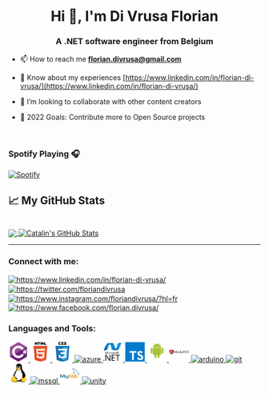 <h1 align="center">Hi 👋, I'm Di Vrusa Florian</h1>
<h3 align="center">A .NET software engineer from Belgium</h3>

- 📫 How to reach me **florian.divrusa@gmail.com**

- 📄 Know about my experiences [https://www.linkedin.com/in/florian-di-vrusa/](https://www.linkedin.com/in/florian-di-vrusa/)
  
- 👯 I’m looking to collaborate with other content creators
  
- 🥅 2022 Goals: Contribute more to Open Source projects
    
<br>

 ### Spotify Playing 🎧

[![Spotify](https://spotify-now-playing.fdivrusa.vercel.app//api/spotify)](https://open.spotify.com/user/11124188831)

 ## &#x1f4c8; My GitHub Stats
<br>
<a href="https://github.com/fdivrusa/">
  <img align="center" src="https://github-readme-stats.vercel.app/api/top-langs/?username=fdivrusa&hide=html,&title_color=ffffff&text_color=c9cacc&icon_color=2bbc8a&bg_color=1d1f21" />
</a>

<a href="https://github.com/fdivrusa/">
  <img align="center" src="https://github-readme-stats.vercel.app/api?username=fdivrusa&show_icons=true&line_height=27&count_private=true&title_color=ffffff&text_color=c9cacc&icon_color=2bbc8a&bg_color=1d1f21&include_all_commits=true" alt="Catalin's GitHub Stats" />
</a>

---

<h3 align="left">Connect with me:</h3>
<p align="left">
<a href="https://www.linkedin.com/in/florian-di-vrusa/" target="blank"><img align="center" src="https://cdn.jsdelivr.net/npm/simple-icons@3.0.1/icons/linkedin.svg" alt="https://www.linkedin.com/in/florian-di-vrusa/" height="30" width="40" /></a>
<a href="https://twitter.com/floriandivrusa" target="blank"><img align="center" src="https://cdn.jsdelivr.net/npm/simple-icons@v3/icons/twitter.svg" alt="https://twitter.com/floriandivrusa" height="30" width="40" /></a>
<a href="https://www.instagram.com/floriandivrusa/?hl=fr" target="blank"><img align="center" src="https://cdn.jsdelivr.net/npm/simple-icons@v3/icons/instagram.svg" alt="https://www.instagram.com/floriandivrusa/?hl=fr" height="30" width="40" /></a>
<a href="https://www.facebook.com/florian.divrusa/" target="blank"><img align="center" src="https://cdn.jsdelivr.net/npm/simple-icons@v3/icons/facebook.svg" alt="https://www.facebook.com/florian.divrusa/" height="30" width="40" /></a>

<h3 align="left">Languages and Tools:</h3>
<p align="left"> 
<a href="https://www.w3schools.com/cs/" target="_blank"> <img src="https://raw.githubusercontent.com/devicons/devicon/master/icons/csharp/csharp-original.svg" alt="csharp" width="40" height="40"/> </a>
<a href="https://www.w3.org/html/" target="_blank"> <img src="https://raw.githubusercontent.com/devicons/devicon/master/icons/html5/html5-original-wordmark.svg" alt="html5" width="40" height="40"/> </a>
<a href="https://www.w3schools.com/css/" target="_blank"> <img src="https://raw.githubusercontent.com/devicons/devicon/master/icons/css3/css3-original-wordmark.svg" alt="css3" width="40" height="40"/> </a>  
<a href="https://azure.microsoft.com/en-in/" target="_blank"> <img src="https://www.vectorlogo.zone/logos/microsoft_azure/microsoft_azure-icon.svg" alt="azure" width="40" height="40"/> </a> 
<a href="https://dotnet.microsoft.com/" target="_blank"> <img src="https://raw.githubusercontent.com/devicons/devicon/master/icons/dot-net/dot-net-original-wordmark.svg" alt="dotnet" width="40" height="40"/> </a> 
<a href="https://www.typescriptlang.org/" target="_blank"> <img src="https://raw.githubusercontent.com/devicons/devicon/master/icons/typescript/typescript-original.svg" alt="typescript" width="40" height="40"/> </a> 
<a href="https://developer.android.com" target="_blank"> <img src="https://raw.githubusercontent.com/devicons/devicon/master/icons/android/android-original-wordmark.svg" alt="android" width="40" height="40"/> </a> 
<a href="https://angular.io" target="_blank"> <img src="https://raw.githubusercontent.com/devicons/devicon/master/icons/angularjs/angularjs-original-wordmark.svg" alt="angularjs" width="40" height="40"/> </a> 
<a href="https://www.arduino.cc/" target="_blank"> <img src="https://cdn.worldvectorlogo.com/logos/arduino-1.svg" alt="arduino" width="40" height="40"/> </a> 
<a href="https://git-scm.com/" target="_blank"> <img src="https://www.vectorlogo.zone/logos/git-scm/git-scm-icon.svg" alt="git" width="40" height="40"/> </a> 
<a href="https://www.linux.org/" target="_blank"> <img src="https://raw.githubusercontent.com/devicons/devicon/master/icons/linux/linux-original.svg" alt="linux" width="40" height="40"/> </a> 
<a href="https://www.microsoft.com/en-us/sql-server" target="_blank"> <img src="https://cdn.worldvectorlogo.com/logos/microsoft-sql-server.svg" alt="mssql" width="40" height="40"/> </a> <a href="https://www.mysql.com/" target="_blank"> <img src="https://raw.githubusercontent.com/devicons/devicon/master/icons/mysql/mysql-original-wordmark.svg" alt="mysql" width="40" height="40"/> </a> 
<a href="https://unity.com/" target="_blank"> <img src="https://www.vectorlogo.zone/logos/unity3d/unity3d-icon.svg" alt="unity" width="40" height="40"/> </a> </p>
